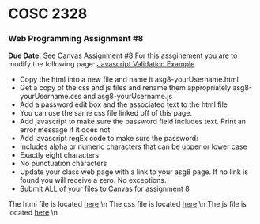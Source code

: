 # **COSC 2328**
### **Web Programming Assignment #8**
**Due Date:** See Canvas Assignment #8 
For this assginement you are to modify the following page: [Javascript Validation Example](http://jbryan2.create.stedwards.edu/cosc2328/asg8Example.html).

* Copy the html into a new file and name it asg8-yourUsername.html
* Get a copy of the css and js files and rename them appropriately asg8-yourUsername.css and asg8-yourUsername.js
* Add a password edit box and the associated text to the html file
* You can use the same css file linked off of this page.
* Add javascript to make sure the password field includes text. Print an error message if it does not
* Add javascript regEx code to make sure the password:
* Includes alpha or numeric characters that can be upper or lower case
* Exactly eight characters
* No punctuation characters
* Update your class web page with a link to your asg8 page. If no link is found you will receive a zero. No exceptions.
* Submit ALL of your files to Canvas for assignment 8

The html file is located [here](http://www.jbryan2.create.stedwards.edu/cosc2328/asg8Example.html.txt) \n
The css file is located [here](http://www.jbryan2.create.stedwards.edu/cosc2328/css/asg8Example.css) \n
The js file is located [here](http://www.jbryan2.create.stedwards.edu/cosc2328/js/asg8Example.js) \n
